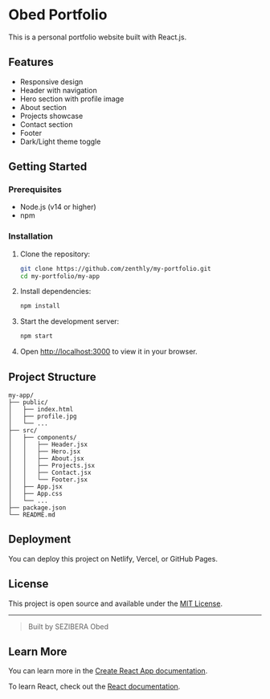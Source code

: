 # Obed Portfolio

This is a personal portfolio website built with React.js.

## Features
- Responsive design
- Header with navigation
- Hero section with profile image
- About section
- Projects showcase
- Contact section
- Footer
- Dark/Light theme toggle

## Getting Started

### Prerequisites
- Node.js (v14 or higher)
- npm

### Installation
1. Clone the repository:
   ```bash
   git clone https://github.com/zenthly/my-portfolio.git
   cd my-portfolio/my-app
   ```
2. Install dependencies:
   ```bash
   npm install
   ```
3. Start the development server:
   ```bash
   npm start
   ```
4. Open [http://localhost:3000](http://localhost:3000) to view it in your browser.

## Project Structure
```
my-app/
├── public/
│   ├── index.html
│   ├── profile.jpg
│   └── ...
├── src/
│   ├── components/
│   │   ├── Header.jsx
│   │   ├── Hero.jsx
│   │   ├── About.jsx
│   │   ├── Projects.jsx
│   │   ├── Contact.jsx
│   │   └── Footer.jsx
│   ├── App.jsx
│   ├── App.css
│   └── ...
├── package.json
└── README.md
```

## Deployment
You can deploy this project on Netlify, Vercel, or GitHub Pages.

## License
This project is open source and available under the [MIT License](LICENSE).

---

> Built by SEZIBERA Obed

## Learn More

You can learn more in the [Create React App documentation](https://facebook.github.io/create-react-app/docs/getting-started).

To learn React, check out the [React documentation](https://reactjs.org/).
